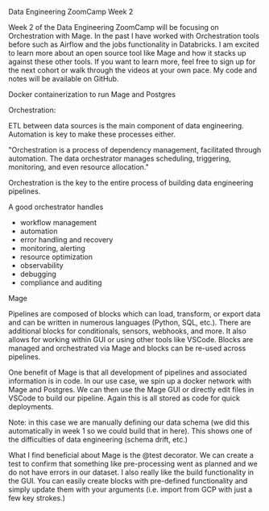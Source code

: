 Data Engineering ZoomCamp Week 2

Week 2 of the Data Engineering ZoomCamp will be focusing on Orchestration with Mage. In the past I have worked with Orchestration tools before such as Airflow and the jobs functionality in Databricks. I am excited to learn more about an open source tool like Mage and how it stacks up against these other tools. If you want to learn more, feel free to sign up for the next cohort or walk through the videos at your own pace. My code and notes will be available on GitHub.

Docker containerization to run Mage and Postgres

Orchestration:

ETL between data sources is the main component of data engineering. Automation is key to make these processes either.

"Orchestration is a process of dependency management, facilitated through automation. The data orchestrator manages scheduling, triggering, monitoring, and even resource allocation."

Orchestration is the key to the entire process of building data engineering pipelines.

A good orchestrator handles
- workflow management
- automation
- error handling and recovery
- monitoring, alerting
- resource optimization
- observability
- debugging
- compliance and auditing

Mage

Pipelines are composed of blocks which can load, transform, or export data and can be written in numerous languages (Python, SQL, etc.). There are additional blocks for conditionals, sensors, webhooks, and more. It also allows for working within GUI or using other tools like VSCode. Blocks are managed and orchestrated via Mage and blocks can be re-used across pipelines.

One benefit of Mage is that all development of pipelines and associated information is in code. In our use case, we spin up a docker network with Mage and Postgres. We can then use the Mage GUI or directly edit files in VSCode to build our pipeline. Again this is all stored as code for quick deployments.

Note: in this case we are manually defining our data schema (we did this automatically in week 1 so we could build that in here). This shows one of the difficulties of data engineering (schema drift, etc.)

What I find beneficial about Mage is the @test decorator. We can create a test to confirm that something like pre-processing went as planned and we do not have errors in our dataset. I also really like the build functionality in the GUI. You can easily create blocks with pre-defined functionality and simply update them with your arguments (i.e. import from GCP with just a few key strokes.)